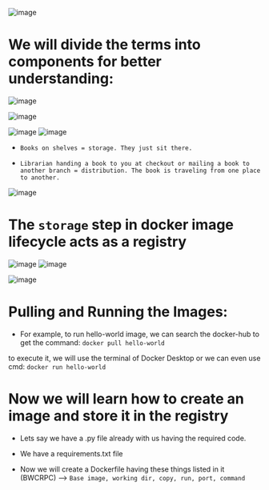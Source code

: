 ![image](https://github.com/user-attachments/assets/1341b7f6-02a9-452e-9f36-7f8f18d20ec5)

# **We will divide the terms into components for better understanding:**

![image](https://github.com/user-attachments/assets/9099fb7d-e49e-4612-a99c-50b86e7483ec)

![image](https://github.com/user-attachments/assets/9fb0cc5e-ad38-4f66-9085-95d4f44e31b7)

![image](https://github.com/user-attachments/assets/7918d291-69de-472f-965e-1f6441912d96)
![image](https://github.com/user-attachments/assets/f63ee137-f3b7-4be0-a2ea-5402cdd0a14b)

* ``Books on shelves = storage. They just sit there.``

* ``Librarian handing a book to you at checkout or mailing a book to another branch = distribution. The book is traveling from one place to another.``

![image](https://github.com/user-attachments/assets/89867486-e366-49ce-a70b-77711c097e92)

# **The ``storage`` step in docker image lifecycle acts as a registry**

![image](https://github.com/user-attachments/assets/72513afb-2f73-48b5-b1be-1168af0b50cc)
![image](https://github.com/user-attachments/assets/77f93d71-8b0d-43a4-8346-41ab5f8a275c)

![image](https://github.com/user-attachments/assets/941873c5-655c-46d3-9e27-4d6de553264e)


# **Pulling and Running the Images:**

* For example, to run hello-world image, we can search the docker-hub to get the command:
``docker pull hello-world``

to execute it, we will use the terminal of Docker Desktop or we can even use cmd:
``docker run hello-world``


# **Now we will learn how to create an image and store it in the registry**

* Lets say we have a .py file already with us having the required code.

* We have a requirements.txt file

* Now we will create a Dockerfile having these things listed in it (BWCRPC) --> ``Base image, working dir, copy, run, port, command``

